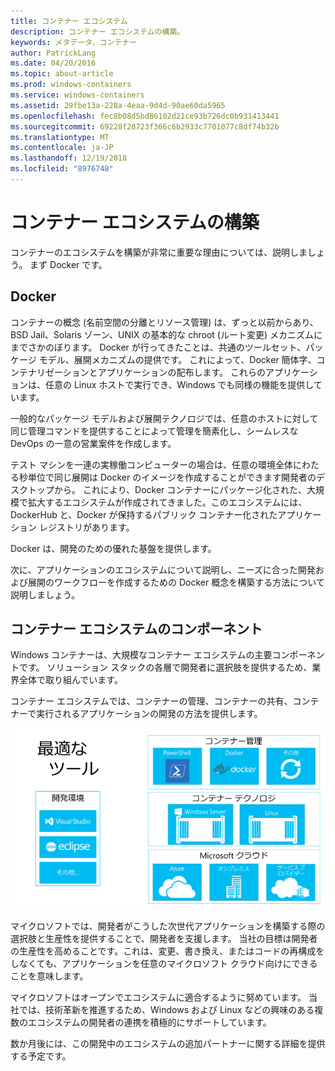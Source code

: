 ```yaml
---
title: コンテナー エコシステム
description: コンテナー エコシステムの構築。
keywords: メタデータ、コンテナー
author: PatrickLang
ms.date: 04/20/2016
ms.topic: about-article
ms.prod: windows-containers
ms.service: windows-containers
ms.assetid: 29fbe13a-228a-4eaa-9d4d-90ae60da5965
ms.openlocfilehash: fec8b08d5bd86102d21ce93b726dc0b931413441
ms.sourcegitcommit: 69228f28723f366c6b2933c7701077c8df74b32b
ms.translationtype: MT
ms.contentlocale: ja-JP
ms.lasthandoff: 12/19/2018
ms.locfileid: "8976748"
---
```

# <a name="building-a-container-ecosystem"></a>コンテナー エコシステムの構築

コンテナーのエコシステムを構築が非常に重要な理由については、説明しましょう。 まず Docker です。

## <a name="docker"></a>Docker

コンテナーの概念 (名前空間の分離とリソース管理) は、ずっと以前からあり、BSD Jail、Solaris ゾーン、UNIX の基本的な chroot (ルート変更) メカニズムにまでさかのぼります。   Docker が行ってきたことは、共通のツールセット、パッケージ モデル、展開メカニズムの提供です。  これによって、Docker 簡体字、コンテナリゼーションとアプリケーションの配布します。  これらのアプリケーションは、任意の Linux ホストで実行でき、Windows でも同様の機能を提供しています。

一般的なパッケージ モデルおよび展開テクノロジでは、任意のホストに対して同じ管理コマンドを提供することによって管理を簡素化し、シームレスな DevOps の一意の営業案件を作成します。

テスト マシンを一連の実稼働コンピューターの場合は、任意の環境全体にわたる秒単位で同じ展開は Docker のイメージを作成することができます開発者のデスクトップから。 これにより、Docker コンテナーにパッケージ化された、大規模で拡大するエコシステムが作成されてきました。このエコシステムには、DockerHub と、Docker が保持するパブリック コンテナー化されたアプリケーション レジストリがあります。

Docker は、開発のための優れた基盤を提供します。

次に、アプリケーションのエコシステムについて説明し、ニーズに合った開発および展開のワークフローを作成するための Docker 概念を構築する方法について説明しましょう。

## <a name="components-in-a-container-ecosystem"></a>コンテナー エコシステムのコンポーネント

Windows コンテナーは、大規模なコンテナー エコシステムの主要コンポーネントです。 ソリューション スタックの各層で開発者に選択肢を提供するため、業界全体で取り組んでいます。

コンテナー エコシステムでは、コンテナーの管理、コンテナーの共有、コンテナーで実行されるアプリケーションの開発の方法を提供します。

![](media/containerEcosystem.png)

マイクロソフトでは、開発者がこうした次世代アプリケーションを構築する際の選択肢と生産性を提供することで、開発者を支援します。  当社の目標は開発者の生産性を高めることです。これは、変更、書き換え、またはコードの再構成をしなくても、アプリケーションを任意のマイクロソフト クラウド向けにできることを意味します。

マイクロソフトはオープンでエコシステムに適合するように努めています。  当社では、技術革新を推進するため、Windows および Linux などの興味のある複数のエコシステムの開発者の連携を積極的にサポートしています。

数か月後には、この開発中のエコシステムの追加パートナーに関する詳細を提供する予定です。
